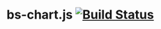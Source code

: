 # bs-chart.js [![Build Status](https://travis-ci.org/amsross/bs-chartjs.svg?branch=master)](https://travis-ci.org/amsross/bs-chartjs)
